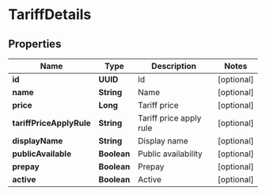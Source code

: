 

# TariffDetails


## Properties

| Name | Type | Description | Notes |
|------------ | ------------- | ------------- | -------------|
|**id** | **UUID** | Id |  [optional] |
|**name** | **String** | Name |  [optional] |
|**price** | **Long** | Tariff price |  [optional] |
|**tariffPriceApplyRule** | **String** | Tariff price apply rule |  [optional] |
|**displayName** | **String** | Display name |  [optional] |
|**publicAvailable** | **Boolean** | Public availability |  [optional] |
|**prepay** | **Boolean** | Prepay |  [optional] |
|**active** | **Boolean** | Active |  [optional] |



